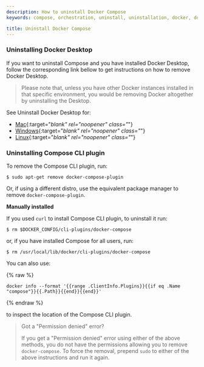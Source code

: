 ```yaml
---
description: How to uninstall Docker Compose
keywords: compose, orchestration, uninstall, uninstallation, docker, documentation

title: Uninstall Docker Compose
---
```



### Uninstalling Docker Desktop

If you want to uninstall Compose and you have installed Docker Desktop, follow the corresponding link bellow to get instructions on how to remove Docker Desktop. 
> Please note that, unless you have other Docker instances installed in that specific environment, you would be removing Docker altogether by uninstalling the Desktop.

See Uninstall Docker Desktop for:
* [Mac](../../desktop/mac/install.md/#uninstall-docker-desktop){:target="_blank" rel="noopener" class="_"}
* [Windows](../../desktop/windows/install.md/#uninstall-docker-desktop){:target="_blank" rel="noopener" class="_"}
* [Linux](../../desktop/linux/install.md/#uninstall-docker-desktop){:target="_blank" rel="noopener" class="_"}


### Uninstalling Compose CLI plugin

To remove the Compose CLI plugin, run:

```console
$ sudo apt-get remove docker-compose-plugin
```
Or, if using a different distro, use the equivalent package manager to remove `docker-compose-plugin`. 

__Manually installed__

If you used `curl` to install Compose CLI plugin, to uninstall it run:

```console
$ rm $DOCKER_CONFIG/cli-plugins/docker-compose
```
    
or, if you have installed Compose for all users, run:  

```console
$ rm /usr/local/lib/docker/cli-plugins/docker-compose
```

You can also use:

{% raw %}	
```console
docker info --format '{{range .ClientInfo.Plugins}}{{if eq .Name "compose"}}{{.Path}}{{end}}{{end}}'
```
{% endraw %}

to inspect the location of the Compose CLI plugin.


> Got a "Permission denied" error?
>
> If you get a "Permission denied" error using either of the above
> methods, you do not have the permissions allowing you to remove
> `docker-compose`. To force the removal, prepend `sudo` to either of the above instructions and run it again.
